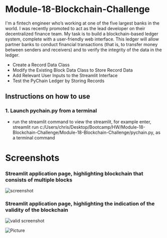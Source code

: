 # Module-18-Blockchain-Challenge

I'm a fintech engineer who’s working at one of the five largest banks in the world. I was recently promoted to act as the lead developer on their decentralized finance team. My task is to build a blockchain-based ledger system, complete with a user-friendly web interface. This ledger will allow partner banks to conduct financial transactions (that is, to transfer money between senders and receivers) and to verify the integrity of the data in the ledger.

* Create a Record Data Class
* Modify the Existing Block Data Class to Store Record Data
* Add Relevant User Inputs to the Streamlit Interface
* Test the PyChain Ledger by Storing Records

## Instructions on how to use 

### 1. Launch pychain.py from a terminal
* run the streamlit command to view the streamlit, for example enter, streamlit run c:/Users/chris/Desktop/Bootcamp/HW/Module-18-Blockchain-Challenge/Module-18-Blockchain-Challenge/pychain.py, as a terminal command

# Screenshots

### Streamlit application page, highlighting blockchain that consists of multiple blocks

![screenshot](https://github.com/Chrisdeleon91/Module-18-Blockchain-Challenge/assets/22796940/283810e9-12d1-4c37-aa43-7a023f9d9d3c)


### Streamlit application page, highlighting the indication of the validity of the blockchain

![valid screenshot](https://github.com/Chrisdeleon91/Module-18-Blockchain-Challenge/assets/22796940/2c801270-6f35-42de-9964-21afe29bab1a)


![Picture](https://www.columbia.edu/content/themes/custom/columbia/assets/img/cu-header.svg)


